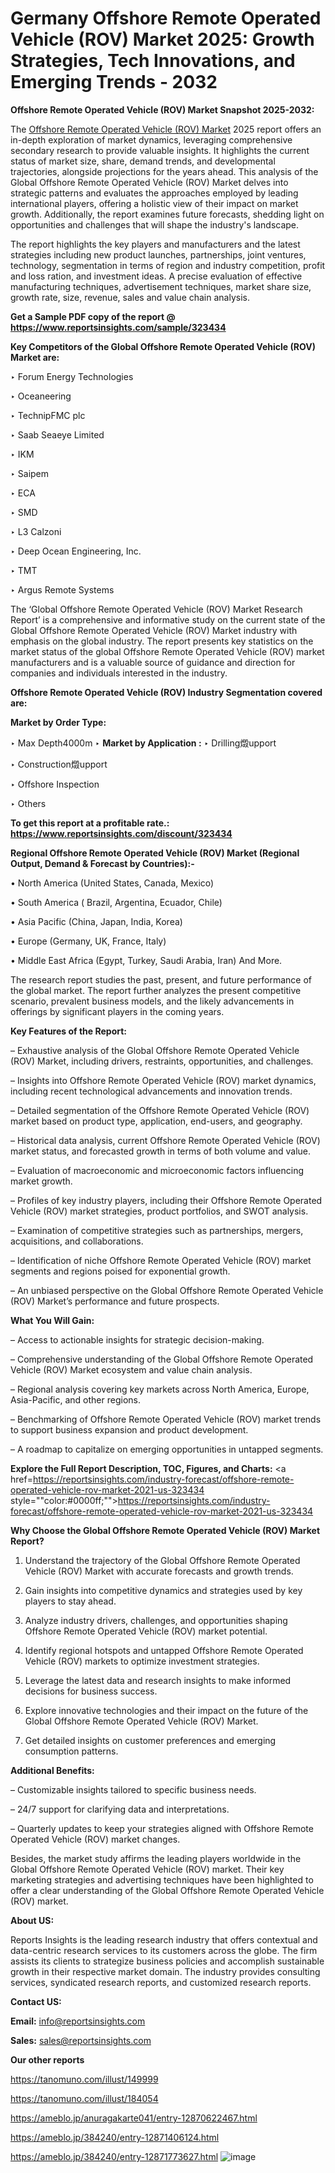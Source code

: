# Germany Offshore Remote Operated Vehicle (ROV) Market 2025: Growth Strategies, Tech Innovations, and Emerging Trends - 2032

<strong>Offshore Remote Operated Vehicle (ROV) Market Snapshot 2025-2032:</strong>

The <a href=https://www.reportsinsights.com/sample/323434>Offshore Remote Operated Vehicle (ROV) Market</a> 2025 report offers an in-depth exploration of market dynamics, leveraging comprehensive secondary research to provide valuable insights. It highlights the current status of market size, share, demand trends, and developmental trajectories, alongside projections for the years ahead. This analysis of the Global Offshore Remote Operated Vehicle (ROV) Market delves into strategic patterns and evaluates the approaches employed by leading international players, offering a holistic view of their impact on market growth. Additionally, the report examines future forecasts, shedding light on opportunities and challenges that will shape the industry's landscape.

The report highlights the key players and manufacturers and the latest strategies including new product launches, partnerships, joint ventures, technology, segmentation in terms of region and industry competition, profit and loss ration, and investment ideas. A precise evaluation of effective manufacturing techniques, advertisement techniques, market share size, growth rate, size, revenue, sales and value chain analysis.

<strong>Get a Sample PDF copy of the report @ <a href=https://www.reportsinsights.com/sample/323434 style=color:#0000ff;>https://www.reportsinsights.com/sample/323434</a></strong>

<strong>Key Competitors of the Global Offshore Remote Operated Vehicle (ROV) Market are:</strong>

‣ Forum Energy Technologies

‣ Oceaneering

‣ TechnipFMC plc

‣ Saab Seaeye Limited

‣ IKM

‣ Saipem

‣ ECA

‣ SMD

‣ L3 Calzoni

‣ Deep Ocean Engineering, Inc.

‣ TMT

‣ Argus Remote Systems

The ‘Global Offshore Remote Operated Vehicle (ROV) Market Research Report’ is a comprehensive and informative study on the current state of the Global Offshore Remote Operated Vehicle (ROV) Market industry with emphasis on the global industry. The report presents key statistics on the market status of the global Offshore Remote Operated Vehicle (ROV) market manufacturers and is a valuable source of guidance and direction for companies and individuals interested in the industry.

<strong>Offshore Remote Operated Vehicle (ROV) Industry Segmentation covered are:</strong>

<strong>Market by Order Type: </strong>

‣ Max Depth4000m
‣ 
<strong>Market by Application :</strong>
‣ Drilling燬upport

‣ Construction燬upport

‣ Offshore Inspection

‣ Others

<strong>To get this report at a profitable rate.: <a href=https://www.reportsinsights.com/discount/323434 style=color:#0000ff;>https://www.reportsinsights.com/discount/323434</a></strong>

<strong>Regional Offshore Remote Operated Vehicle (ROV) Market (Regional Output, Demand &amp; Forecast by Countries):-</strong>

• North America (United States, Canada, Mexico)

• South America ( Brazil, Argentina, Ecuador, Chile)

• Asia Pacific (China, Japan, India, Korea)

• Europe (Germany, UK, France, Italy)

• Middle East Africa (Egypt, Turkey, Saudi Arabia, Iran) And More.

The research report studies the past, present, and future performance of the global market. The report further analyzes the present competitive scenario, prevalent business models, and the likely advancements in offerings by significant players in the coming years.

<strong>Key Features of the Report:</strong>

– Exhaustive analysis of the Global Offshore Remote Operated Vehicle (ROV) Market, including drivers, restraints, opportunities, and challenges.

– Insights into Offshore Remote Operated Vehicle (ROV) market dynamics, including recent technological advancements and innovation trends.

– Detailed segmentation of the Offshore Remote Operated Vehicle (ROV) market based on product type, application, end-users, and geography.

– Historical data analysis, current Offshore Remote Operated Vehicle (ROV) market status, and forecasted growth in terms of both volume and value.

– Evaluation of macroeconomic and microeconomic factors influencing market growth.

– Profiles of key industry players, including their Offshore Remote Operated Vehicle (ROV) market strategies, product portfolios, and SWOT analysis.

– Examination of competitive strategies such as partnerships, mergers, acquisitions, and collaborations.

– Identification of niche Offshore Remote Operated Vehicle (ROV) market segments and regions poised for exponential growth.

– An unbiased perspective on the Global Offshore Remote Operated Vehicle (ROV) Market’s performance and future prospects.

<strong>What You Will Gain:</strong>

– Access to actionable insights for strategic decision-making.

– Comprehensive understanding of the Global Offshore Remote Operated Vehicle (ROV) Market ecosystem and value chain analysis.

– Regional analysis covering key markets across North America, Europe, Asia-Pacific, and other regions.

– Benchmarking of Offshore Remote Operated Vehicle (ROV) market trends to support business expansion and product development.

– A roadmap to capitalize on emerging opportunities in untapped segments.

<strong>Explore the Full Report Description, TOC, Figures, and Charts:</strong>
<a href=https://reportsinsights.com/industry-forecast/offshore-remote-operated-vehicle-rov-market-2021-us-323434 style=""color:#0000ff;"">https://reportsinsights.com/industry-forecast/offshore-remote-operated-vehicle-rov-market-2021-us-323434</a>

<strong>Why Choose the Global Offshore Remote Operated Vehicle (ROV) Market Report?</strong>

1. Understand the trajectory of the Global Offshore Remote Operated Vehicle (ROV) Market with accurate forecasts and growth trends.

2. Gain insights into competitive dynamics and strategies used by key players to stay ahead.

3. Analyze industry drivers, challenges, and opportunities shaping Offshore Remote Operated Vehicle (ROV) market potential.

4. Identify regional hotspots and untapped Offshore Remote Operated Vehicle (ROV) markets to optimize investment strategies.

5. Leverage the latest data and research insights to make informed decisions for business success.

6. Explore innovative technologies and their impact on the future of the Global Offshore Remote Operated Vehicle (ROV) Market.

7. Get detailed insights on customer preferences and emerging consumption patterns.

<strong>Additional Benefits:</strong>

– Customizable insights tailored to specific business needs.

– 24/7 support for clarifying data and interpretations.

– Quarterly updates to keep your strategies aligned with Offshore Remote Operated Vehicle (ROV) market changes.

Besides, the market study affirms the leading players worldwide in the Global Offshore Remote Operated Vehicle (ROV) market. Their key marketing strategies and advertising techniques have been highlighted to offer a clear understanding of the Global Offshore Remote Operated Vehicle (ROV) market.

<strong><strong>About US</strong>:</strong>

Reports Insights is the leading research industry that offers contextual and data-centric research services to its customers across the globe. The firm assists its clients to strategize business policies and accomplish sustainable growth in their respective market domain. The industry provides consulting services, syndicated research reports, and customized research reports.

<strong>Contact US:</strong>

<p class=><b>Email:</b> <a href=mailto:info@reportsinsights.com>info@reportsinsights.com</a></p>
<p class=><b>Sales:</b> <a href=mailto:sales@reportsinsights.com>sales@reportsinsights.com</a></p>

<strong>Our other reports</strong>

<a href=https://tanomuno.com/illust/149999>https://tanomuno.com/illust/149999</a>

<a href=https://tanomuno.com/illust/184054>https://tanomuno.com/illust/184054</a>

<a href=https://ameblo.jp/anuragakarte041/entry-12870622467.html>https://ameblo.jp/anuragakarte041/entry-12870622467.html</a>

<a href=https://ameblo.jp/384240/entry-12871406124.html>https://ameblo.jp/384240/entry-12871406124.html</a>

<a href=https://ameblo.jp/384240/entry-12871773627.html>https://ameblo.jp/384240/entry-12871773627.html</a>
![image](https://github.com/user-attachments/assets/59c253e7-400d-473f-83a6-723732c60c16)
